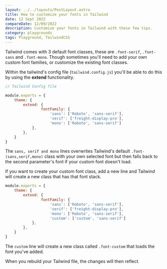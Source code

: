 ```yaml
---
layout: ../../layouts/PostLayout.astro
title: How to customize your fonts in Tailwind
date: 12 Sept 2022
compareDate: 12/09/2022
description: Customize your fonts in Tailwind with these few tips. 
category: playgrounds
tags: Playground, TailwindCSS
---
```


Tailwind comes with 3 default font classes, these are <code>.font-serif</code>, <code>.font-sans</code> and <code>.font-mono</code>. Though sometimes you'll need to add your own custom font families, or customize the existing font classes.

Within the tailwind's config file (<code>tailwind.config.js</code>) you'll be able to do this by using the <strong>extend</strong> functionality.

```js
// Tailwind Config file

module.exports = {
	theme: {
		extend: {
                fontFamily: {
                    'sans': ['Roboto', 'sans-serif'],
                    'serif': ['freight-display-pro'],
                    'mono': ['Roboto', 'sans-serif']
            },
        },
    }
}

```

The <code>sans, serif and mono</code> lines overwrites Tailwind's default <code>.font-(sans,serif,mono)</code> class with your own selected font but then falls back to the second parameter's font if your custom font doesn't load.

If you want to create your custom font class, add a new line and Tailwind will create a new class that has that font stack.

```js
module.exports = {
	theme: {
		extend: {
                fontFamily: {
                    'sans': ['Roboto', 'sans-serif'],
                    'serif': ['freight-display-pro'],
                    'mono': ['Roboto', 'sans-serif'],
                    'custom': ['custom', 'sans-serif']
            },
        },
    }
}
```

The <code>custom</code> line will create a new class called <code>.font-custom</code> that loads the font you've added.

When you rebuild your Tailwind file, the changes will then reflect.